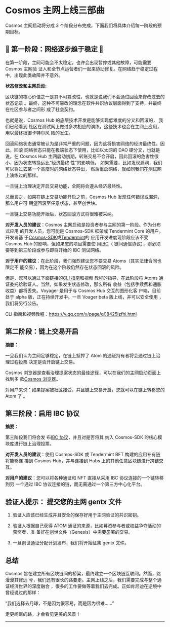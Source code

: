 <!-- markdown-link-check-disable -->

# **Cosmos 主网上线三部曲**

Cosmos 主网启动将分成 3 个阶段分布完成，下面我们将具体介绍每一阶段的预期目标。

## **🚨 第一阶段：网络逐步趋于稳定 🚨**

在第一阶段，主网可能会不太稳定，也许会出现暂停或其他故障，可能需要 Cosmos 主网验
证人和全节点运营者们一起来协助修复。在网络趋于稳定过程中，出现此类故障并不意外。

**状态修改和主网启动:**

区块链的核心价值之一是其不可篡改性，也就是说我们不会通过回滚来修改过去的状态记录
。最终，这种不可篡改的理念在软件共识协议层面得到了支持，并最终在社区参与者之间形
成了社会契约。

也就是说，Cosmos Hub 的底层技术开发是能够实现低难度的分叉和回滚的， 我们已经看到
社区在测试网上做过多次相应的演练。这些技术也会在主网上应用，用以最终抵御卡特尔风
险的发生。

回滚网络状态通常被认为是非常严重的问题，因为这将损害网络的经济最终性。因此，回滚
网络状态只能在极端状态下使用，比如以太网的 DAO 硬分叉，也就是说，在 Cosmos Hub
主网启动初期，转账交易不会开启，因此回滚的危害性很小，因为状态转换远比“经济最终
性”的影响低。 如果需要，比如发现漏洞，我们可以将过去某一个高度时的网络状态导出，
然后重启网络，就如同我们在测试网上演练过的那样。

一旦链上治理决定开启交易功能，全网将会遵从经济最终性。

总而言之，如果在链上交易功能开启之前，Cosmos Hub 发现任何错误或漏洞，那么用户可
期望回滚至任意状态，甚至创世块。

一旦链上交易功能开始后，状态回滚方式将很难被采纳。

**对开发人员的建议**：Cosmos 主网启动是投资者参与主网的第一阶段。作为分布式应用
的开发人员，您可能是 Cosmos-SDK 框架或 Tendermint Core 的用户。开发者基
于[Cosmos-SDK](https://cosmos.network/docs/)或[Tendermint](https://tendermint.com/docs/)的
应用开发进度现阶段应该不受 Cosmos Hub 的影响，但如果您的项目需要使
用[IBC](https://blog.cosmos.network/developer-deep-dive-cosmos-ibc-5855aaf183fe)（
链间通信协议），则必须要等到第三阶段或参与即将开始的 IBC 测试网络。

**对于用户的建议**：在此阶段，我们强烈建议您不要交易 Atoms（其实法律合同也限定不
能交易），因为在这个阶段仍然存在状态回滚的风险。

但是，您可以通过下面链接的[CLI 指南](../delegator/delegator-guide-cli.md)和视频
教程的指导，在此阶段将 Atoms 通证委托给验证人。当然，如果发生状态修改，那么所有
收益（包括手续费和通胀收益）都将丢失。Voyager 是用于与 Cosmos Hub 交互的图形化客
户端，目前处于 alpha 版，正在持续开发中。一旦 Voager beta 版上线，并可以安全使用
，我们将另行公告。

CLI 指南和视频教程：<https://v.qq.com/x/page/q08425izfhi.html>

## 第二阶段：链上交易开启

**摘要：**

一旦我们认为主网足够稳定，在链上抵押了 Atom 的通证持有者将会通过链上治理过程投票
决定是否开启链上交易。

Cosmos 浏览器是查看治理提案状态的最佳途径，可以在我们的主网启动页面上找到多
款[Cosmos 浏览器](https://cosmos.network/launch)。

对用户来说：如果提案被社区接受，并且链上交易开启，您就可以在链上转移您的 Atom 了
。

## 第三阶段：启用 IBC 协议

**摘要：**

第三阶段我们将会发
布[IBC 协议](https://docs.cosmos.network/main/ibc/overview.html)，并且对是否将其
纳入 Cosmos-SDK 的核心模块库进行链上治理投票。

**对开发人员的建议**：使用 Cosmos-SDK 或 Tendermint BFT 构建的应用专有链将能够连
接到 Cosmos Hub，并与连接到 Hubs 上的其他任意区块链进行跨链交互。

**对用户的建议**：您可以将各种通证和 NFT 直接从采用 IBC 协议连接的一个链转移到另
一个通过 IBC 协议连接的链，而无需通过一个第三方中心化平台。

## 验证人提示： 提交您的主网 gentx 文件

1.  验证人应该已经生成并且安全的保存好用于主网验证的共识密钥。

2.  验证人根据自己获得 ATOM 通证的来源，比如募资参与者或权益争夺活动的获奖者，准
    备好在创世文件（Genesis）中需要签署的交易。

3.  一旦创世通证分配计划发布，我们将开始征集 gentx 文件。

## 总结

Cosmos 旨在建立所有区块链间的桥梁，最终建立一个区块链互联网。然而，路漫漫其修远
兮，我们还有很长的路要走。主网上线之后，我们需要完成与整个通证经济世界的深度融合
，很多的工作要做等着我们去完成。正如肯尼迪在逆境中曾经说过的那样：

“我们选择去月球，不是因为很容易，而是因为很难......”

走更崎岖的路，才会看见更美的风景！

***

<!-- markdown-link-check-enable -->
